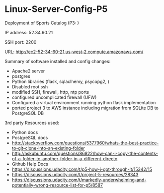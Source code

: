 # Linux-Server-Config-P5
Deployment of Sports Catalog (P3: )

IP address:
52.34.60.21

SSH port:
2200

URL:
http://ec2-52-34-60-21.us-west-2.compute.amazonaws.com/

Summary of software installed and config changes:
- Apache2 server
- postgres
- Python libraries (flask, sqlaclhemy, psycopg2, )
- Disabled root ssh
- modified SSH, firewall, http, ntp ports
- configured uncomplicated firewall (UFW)
- Configured a virtual environment running python flask implementation
- ported project 3 to AWS instance including migration from SQLite DB to PostgreSQL DB

3rd party Resources used:
- Python docs
- PostgreSQL docs
- http://stackoverflow.com/questions/5377960/whats-the-best-practice-to-git-clone-into-an-existing-folder
- http://askubuntu.com/questions/86822/how-can-i-copy-the-contents-of-a-folder-to-another-folder-in-a-different-directo
- Github Help Docs
- https://discussions.udacity.com/t/p5-how-i-got-through-it/15342/15
- https://discussions.udacity.com/t/project-5-resources/28343
- https://discussions.udacity.com/t/markedly-underwhelming-and-potentially-wrong-resource-list-for-p5/8587
